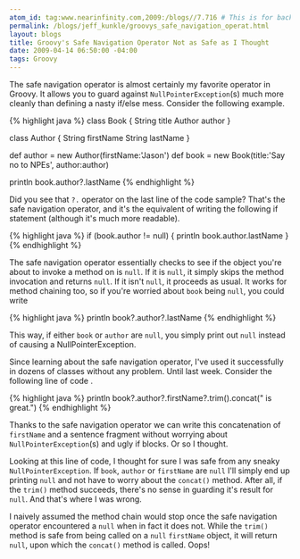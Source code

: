 ```yaml
---
atom_id: tag:www.nearinfinity.com,2009:/blogs//7.716 # This is for backwards compatibility do not change!
permalink: /blogs/jeff_kunkle/groovys_safe_navigation_operat.html
layout: blogs
title: Groovy's Safe Navigation Operator Not as Safe as I Thought
date: 2009-04-14 06:50:00 -04:00
tags: Groovy
---
```

The safe navigation operator is almost certainly my favorite operator in Groovy. It allows you to guard against `NullPointerException`(s) much more cleanly than defining a nasty if/else mess. Consider the following example.

{% highlight java %}
class Book {
	String title
	Author author
}

class Author {
	String firstName
	String lastName
}

def author = new Author(firstName:'Jason')
def book = new Book(title:'Say no to NPEs', author:author)

println book.author?.lastName
{% endhighlight %}

Did you see that `?.` operator on the last line of the code sample? That's the safe navigation operator, and it's the equivalent of writing the following if statement (although it's much more readable).

{% highlight java %}
if (book.author != null) {
	println book.author.lastName
}
{% endhighlight %}

The safe navigation operator essentially checks to see if the object you're about to invoke a method on is `null`. If it is `null`, it simply skips the method invocation and returns `null`. If it isn't `null`, it proceeds as usual. It works for method chaining too, so if you're worried about `book` being `null`, you could write

{% highlight java %}
println book?.author?.lastName
{% endhighlight %}

This way, if either `book` or `author` are `null`, you simply print out `null` instead of causing a NullPointerException.

Since learning about the safe navigation operator, I've used it successfully in dozens of classes without any problem. Until last week. Consider the following line of code .

{% highlight java %}
println book?.author?.firstName?.trim().concat(" is great.")
{% endhighlight %}

Thanks to the safe navigation operator we can write this concatenation of `firstName` and a sentence fragment without worrying about `NullPointerException`(s) and ugly if blocks. Or so I thought.

Looking at this line of code, I thought for sure I was safe from any sneaky `NullPointerException`. If `book`, `author` or `firstName` are `null` I'll simply end up printing `null` and not have to worry about the `concat()` method. After all, if the `trim()` method succeeds, there's no sense in guarding it's result for `null`. And that's where I was wrong.

I naively assumed the method chain would stop once the safe navigation operator encountered a `null` when in fact it does not. While the `trim()` method is safe from being called on a `null` `firstName` object, it will return `null`, upon which the `concat()` method is called. Oops! 
